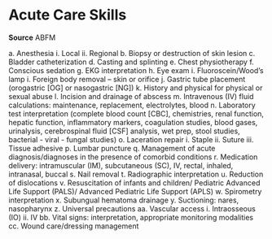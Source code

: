 # Acute Care Skills
**Source** ABFM

a. Anesthesia
i. Local
ii. Regional
b. Biopsy or destruction of skin lesion
c. Bladder catheterization
d. Casting and splinting
e. Chest physiotherapy
f. Conscious sedation
g. EKG interpretation
h. Eye exam
i. Fluoroscein/Wood’s lamp
i. Foreign body removal – skin or orifice
j. Gastric tube placement (orogastric [OG] or nasogastric [NG])
k. History and physical for physical or sexual abuse
l. Incision and drainage of abscess
m. Intravenous (IV) fluid calculations: maintenance, replacement, electrolytes, blood
n. Laboratory test interpretation (complete blood count [CBC], chemistries, renal function, hepatic function, inflammatory markers, coagulation studies, blood gases, urinalysis, cerebrospinal fluid [CSF] analysis, wet prep, stool studies, bacterial - viral - fungal studies)
o. Laceration repair
i. Staple
ii. Suture
iii. Tissue adhesive
p. Lumbar puncture
q. Management of acute diagnosis/diagnoses in the presence of comorbid conditions
r. Medication delivery: intramuscular (IM), subcutaneous (SC), IV, rectal, inhaled, intranasal, buccal
s. Nail removal
t. Radiographic interpretation
u. Reduction of dislocations
v. Resuscitation of infants and children/ Pediatric Advanced Life Support (PALS)/ Advanced Pediatric Life Support (APLS)
w. Spirometry interpretation
x. Subungual hematoma drainage
y. Suctioning: nares, nasopharynx
z. Universal precautions
aa. Vascular access
i. Intraosseous (IO)
ii. IV
bb. Vital signs: interpretation, appropriate monitoring modalities
cc. Wound care/dressing management
